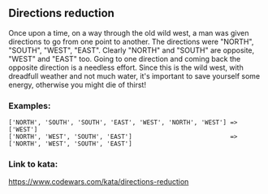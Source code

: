 ## Directions reduction
Once upon a time, on a way through the old wild west, a man was given directions to go from one point to another. The directions were "NORTH", "SOUTH", "WEST", "EAST". Clearly "NORTH" and "SOUTH" are opposite, "WEST" and "EAST" too. Going to one direction and coming back the opposite direction is a needless effort. Since this is the wild west, with dreadfull weather and not much water, it's important to save yourself some energy, otherwise you might die of thirst!

### Examples:
```
['NORTH', 'SOUTH', 'SOUTH', 'EAST', 'WEST', 'NORTH', 'WEST'] => ['WEST']
['NORTH', 'WEST', 'SOUTH', 'EAST']                           => ['NORTH', 'WEST', 'SOUTH', 'EAST']
```

### Link to kata:
https://www.codewars.com/kata/directions-reduction
